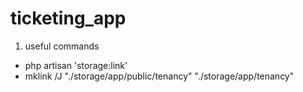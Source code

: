 # ticketing_app

1. useful commands
- php artisan 'storage:link'
- mklink /J "./storage/app/public/tenancy" "./storage/app/tenancy"
